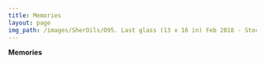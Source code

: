 ```yaml
---
title: Memories
layout: page
img_path: /images/SherOils/O95. Last glass (13 x 16 in) Feb 2018 - Stockholm.jpg
---
```


**Memories**
